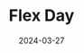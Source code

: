 ---
title: "Flex Day"
index: 10
date: 2024-03-27
materials:
- topic: "Guest Lecture by <a href='https://michaeljohncooper.com/'>Michael Cooper</a>"
- topic: "Primer on Image CNNs"
  files:
  - type: "colab"
    url: https://colab.research.google.com/github/C4M-UofT/C4M-UofT.github.io/blob/master/lectures/winter/10_flex/10a - Image CNN.ipynb
---